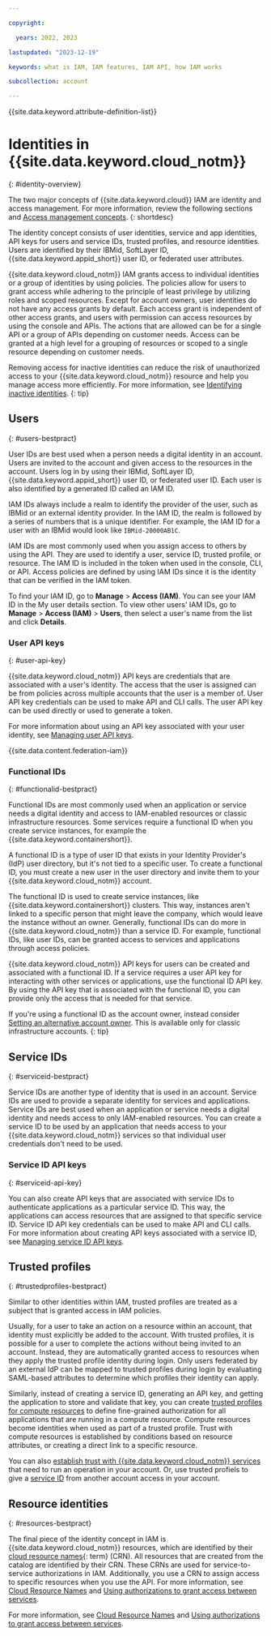 ```yaml
---

copyright:

  years: 2022, 2023

lastupdated: "2023-12-19"

keywords: what is IAM, IAM features, IAM API, how IAM works

subcollection: account

---
```


{{site.data.keyword.attribute-definition-list}}


# Identities in {{site.data.keyword.cloud_notm}}
{: #identity-overview}

The two major concepts of {{site.data.keyword.cloud}} IAM are identity and access management. For more information, review the following sections and [Access management concepts](/docs/account?topic=account-access-management-overview).
{: shortdesc}

The identity concept consists of user identities, service and app identities, API keys for users and service IDs, trusted profiles, and resource identities. Users are identified by their IBMid, SoftLayer ID, {{site.data.keyword.appid_short}} user ID, or federated user attributes.

{{site.data.keyword.cloud_notm}} IAM grants access to individual identities or a group of identities by using policies. The policies allow for users to grant access while adhering to the principle of least privilege by utilizing roles and scoped resources. Except for account owners, user identities do not have any access grants by default. Each access grant is independent of other access grants, and users with permission can access resources by using the console and APIs. The actions that are allowed can be for a single API or a group of APIs depending on customer needs. Access can be granted at a high level for a grouping of resources or scoped to a single resource depending on customer needs.

Removing access for inactive identities can reduce the risk of unauthorized access to your {{site.data.keyword.cloud_notm}} resource and help you manage access more efficiently. For more information, see [Identifying inactive identities](/docs/account?topic=account-id-inactive-identities).
{: tip}

## Users
{: #users-bestpract}

User IDs are best used when a person needs a digital identity in an account. Users are invited to the account and given access to the resources in the account. Users log in by using their IBMid, SoftLayer ID, {{site.data.keyword.appid_short}} user ID, or federated user ID. Each user is also identified by a generated ID called an IAM ID.

IAM IDs always include a realm to identify the provider of the user, such as IBMid or an external identity provider. In the IAM ID, the realm is followed by a series of numbers that is a unique identifier. For example, the IAM ID for a user with an IBMid would look like `IBMid-20000AB1C`.

IAM IDs are most commonly used when you assign access to others by using the API. They are used to identify a user, service ID, trusted profile, or resource. The IAM ID is included in the token when used in the console, CLI, or API. Access policies are defined by using IAM IDs since it is the identity that can be verified in the IAM token.

To find your IAM ID, go to **Manage** >  **Access (IAM)**. You can see your IAM ID in the My user details section. To view other users' IAM IDs, go to **Manage** > **Access (IAM)** > **Users**, then select a user's name from the list and click **Details**.

### User API keys
{: #user-api-key}

{{site.data.keyword.cloud_notm}} API keys are credentials that are associated with a user's identity. The access that the user is assigned can be from policies across multiple accounts that the user is a member of. User API key credentials can be used to make API and CLI calls. The user API key can be used directly or used to generate a token.

For more information about using an API key associated with your user identity, see [Managing user API keys](/docs/account?topic=account-userapikey).

{{site.data.content.federation-iam}}

### Functional IDs
{: #functionalid-bestpract}

Functional IDs are most commonly used when an application or service needs a digital identity and access to IAM-enabled resources or classic infrastructure resources. Some services require a functional ID when you create service instances, for example the {{site.data.keyword.containershort}}.

A functional ID is a type of user ID that exists in your Identity Provider's (IdP) user directory, but it's not tied to a specific user. To create a functional ID, you must create a new user in the user directory and invite them to your {{site.data.keyword.cloud_notm}} account.

The functional ID is used to create service instances, like {{site.data.keyword.containershort}} clusters. This way, instances aren't linked to a specific person that might leave the company, which would leave the instance without an owner. Generally, functional IDs can do more in {{site.data.keyword.cloud_notm}} than a service ID. For example, functional IDs, like user IDs, can be granted access to services and applications through access policies.

{{site.data.keyword.cloud_notm}} API keys for users can be created and associated with a functional ID. If a service requires a user API key for interacting with other services or applications, use the functional ID API key. By using the API key that is associated with the functional ID, you can provide only the access that is needed for that service.

If you're using a functional ID as the account owner, instead consider [Setting an alternative account owner](/docs/account?topic=account-classic-infra-owner&interface=ui). This is available only for classic infrastructure accounts.
{: tip}

## Service IDs
{: #serviceid-bestpract}

Service IDs are another type of identity that is used in an account. Service IDs are used to provide a separate identity for services and applications. Service IDs are best used when an application or service needs a digital identity and needs access to only IAM-enabled resources. You can create a service ID to be used by an application that needs access to your {{site.data.keyword.cloud_notm}} services so that individual user credentials don't need to be used.

### Service ID API keys
{: #serviceid-api-key}

You can also create API keys that are associated with service IDs to authenticate applications as a particular service ID. This way, the applications can access resources that are assigned to that specific service ID. Service ID API key credentials can be used to make API and CLI calls. For more information about creating API keys associated with a service ID, see [Managing service ID API keys](/docs/account?topic=account-serviceidapikeys#serviceidapikeys).

## Trusted profiles
{: #trustedprofiles-bestpract}

Similar to other identities within IAM, trusted profiles are treated as a subject that is granted access in IAM policies.

Usually, for a user to take an action on a resource within an account, that identity must explicitly be added to the account. With trusted profiles, it is possible for a user to complete the actions without being invited to an account. Instead, they are automatically granted access to resources when they apply the trusted profile identity during login. Only users federated by an external IdP can be mapped to trusted profiles during login by evaluating SAML-based attributes to determine which profiles their identity can apply.

Similarly, instead of creating a service ID, generating an API key, and getting the application to store and validate that key, you can create [trusted profiles for compute resources](/docs/account?topic=account-create-trusted-profile) to define fine-grained authorization for all applications that are running in a compute resource. Compute resources become identities when used as part of a trusted profile. Trust with compute resources is established by conditions based on resource attributes, or creating a direct link to a specific resource.

You can also [establish trust with {{site.data.keyword.cloud_notm}} services](/docs/account?topic=account-create-trusted-profile#create-profile-services) that need to run an operation in your account. Or, use trusted profiels to give a [service ID](/docs/account?topic=account-create-trusted-profile#create-profile-serviceid) from another account access in your account.

## Resource identities
{: #resources-bestpract}

The final piece of the identity concept in IAM is {{site.data.keyword.cloud_notm}} resources, which are identified by their [cloud resource names](#x9494304){: term} (CRN). All resources that are created from the catalog are identified by their CRN. These CRNs are used for service-to-service authorizations in IAM. Additionally, you use a CRN to assign access to specific resources when you use the API. For more information, see [Cloud Resource Names](/docs/account?topic=account-crn) and [Using authorizations to grant access between services](/docs/account?topic=account-serviceauth).


For more information, see [Cloud Resource Names](/docs/account?topic=account-crn) and [Using authorizations to grant access between services](/docs/account?topic=account-serviceauth).
